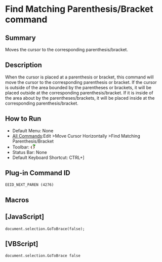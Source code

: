 # Find Matching Parenthesis/Bracket command

## Summary

Moves the cursor to the corresponding parenthesis/bracket.

## Description

When the cursor is placed at a parenthesis or bracket, this command will
move the cursor to the corresponding parenthesis or bracket. If the cursor is outside of the area bounded by the parentheses or brackets, it will be placed outside at the corresponding
parenthesis/bracket. If it is inside of the area about by the parentheses/brackets, it will be placed inside at the corresponding parenthesis/bracket.

## How to Run

- Default Menu: None
- [All Commands](../tools/all_commands):Edit \>Move Cursor Horizontally
\>Find Matching
Parenthesis/Bracket
- Toolbar: ![](../../images/nextparen.gif)
- Status Bar: None
- Default Keyboard Shortcut: CTRL+\]

## Plug-in Command ID

```
EEID_NEXT_PAREN (4276)
```

## Macros

## \[JavaScript\]

```
document.selection.GoToBrace(false);
```

## \[VBScript\]

```
document.selection.GoToBrace false
```

